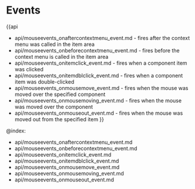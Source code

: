 Events
=======

{{api
- api/mouseevents_onaftercontextmenu_event.md - fires after the context menu was called in the item area
- api/mouseevents_onbeforecontextmenu_event.md - fires before the context menu is called in the item area
- api/mouseevents_onitemclick_event.md - fires when a component item was clicked
- api/mouseevents_onitemdblclick_event.md - fires when a component item was double-clicked
- api/mouseevents_onmousemove_event.md - fires when the mouse was moved over the specified component
- api/mouseevents_onmousemoving_event.md - fires when the mouse was moved over the component
- api/mouseevents_onmouseout_event.md - fires when the mouse was moved out from the specified item
}}

@index:
- api/mouseevents_onaftercontextmenu_event.md
- api/mouseevents_onbeforecontextmenu_event.md
- api/mouseevents_onitemclick_event.md
- api/mouseevents_onitemdblclick_event.md
- api/mouseevents_onmousemove_event.md
- api/mouseevents_onmousemoving_event.md
- api/mouseevents_onmouseout_event.md


